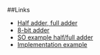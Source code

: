 ##Links

* [Half adder, full adder](https://en.wikipedia.org/wiki/Adder_(electronics))
* [8-bit adder](https://www.wolfram.com/system-modeler/examples/more/electrical-engineering/8-bit-adder)
* [SO example half/full adder](http://stackoverflow.com/questions/34124935/half-adder-and-full-adder-logic)
* [Implementation example](https://github.com/pglass/gates/blob/master/gates.py)
